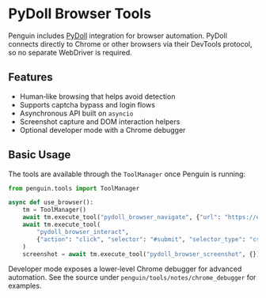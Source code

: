 # PyDoll Browser Tools

Penguin includes [PyDoll](https://github.com/pydoll) integration for browser automation. PyDoll connects directly to Chrome or other browsers via their DevTools protocol, so no separate WebDriver is required.

## Features

- Human‑like browsing that helps avoid detection
- Supports captcha bypass and login flows
- Asynchronous API built on `asyncio`
- Screenshot capture and DOM interaction helpers
- Optional developer mode with a Chrome debugger

## Basic Usage

The tools are available through the `ToolManager` once Penguin is running:

```python
from penguin.tools import ToolManager

async def use_browser():
    tm = ToolManager()
    await tm.execute_tool("pydoll_browser_navigate", {"url": "https://example.com"})
    await tm.execute_tool(
        "pydoll_browser_interact",
        {"action": "click", "selector": "#submit", "selector_type": "css"},
    )
    screenshot = await tm.execute_tool("pydoll_browser_screenshot", {})
```

Developer mode exposes a lower‑level Chrome debugger for advanced automation. See the source under `penguin/tools/notes/chrome_debugger` for examples.
